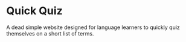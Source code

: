 # Quick Quiz
A dead simple website designed for language learners to quickly quiz themselves on a short list of terms.
